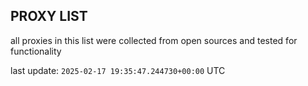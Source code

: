 ## PROXY LIST

all proxies in this list were collected from open sources and tested for functionality

last update: `2025-02-17 19:35:47.244730+00:00` UTC